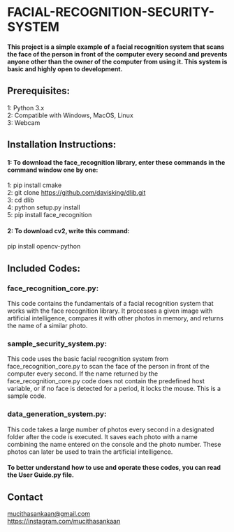 
# FACIAL-RECOGNITION-SECURITY-SYSTEM

#### This project is a simple example of a facial recognition system that scans the face of the person in front of the computer every second and prevents anyone other than the owner of the computer from using it. This system is basic and highly open to development.

## Prerequisites:
1: Python 3.x <br>
2: Compatible with Windows, MacOS, Linux <br>
3: Webcam

## Installation Instructions:

#### 1: To download the face_recognition library, enter these commands in the command window one by one:

1: pip install cmake <br>
2: git clone https://github.com/davisking/dlib.git <br>
3: cd dlib <br>
4: python setup.py install <br>
5: pip install face_recognition

#### 2: To download cv2, write this command:

pip install opencv-python

## Included Codes:

### face_recognition_core.py:
This code contains the fundamentals of a facial recognition system that works with the face recognition library. It processes a given image with artificial intelligence, compares it with other photos in memory, and returns the name of a similar photo.

### sample_security_system.py:
This code uses the basic facial recognition system from face_recognition_core.py to scan the face of the person in front of the computer every second. If the name returned by the face_recognition_core.py code does not contain the predefined host variable, or if no face is detected for a period, it locks the mouse. This is a sample code.

### data_generation_system.py:
This code takes a large number of photos every second in a designated folder after the code is executed. It saves each photo with a name combining the name entered on the console and the photo number. These photos can later be used to train the artificial intelligence.

#### To better understand how to use and operate these codes, you can read the User Guide.py file.

## Contact
mucithasankaan@gmail.com <br>
https://instagram.com/mucithasankaan
